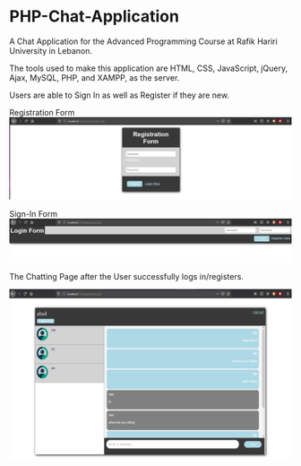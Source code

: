 # PHP-Chat-Application

A Chat Application for the Advanced Programming Course at Rafik Hariri University in Lebanon.

The tools used to make this application are HTML, CSS, JavaScript, jQuery, Ajax, MySQL, PHP, and XAMPP, as the server.

Users are able to Sign In as well as Register if they are new.

Registration Form
![registration form](https://github.com/Actinide-hash/PHP-Chat-Application/blob/main/Screenshots/registration%20form.png)

Sign-In Form
![login form](https://github.com/Actinide-hash/PHP-Chat-Application/blob/main/Screenshots/login%20form.png)

The Chatting Page after the User successfully logs in/registers.

![chat page](https://github.com/Actinide-hash/PHP-Chat-Application/blob/main/Screenshots/chat%20page.png)
